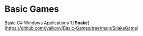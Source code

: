 # Basic Games
 Basic C# Windows Applications
1.[**Snake**] (https://github.com/jvalkovv/Basic-Games/tree/main/SnakeGame)

